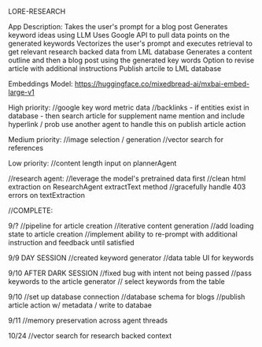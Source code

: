 LORE-RESEARCH

App Description:
Takes the user's prompt for a blog post
Generates keyword ideas using LLM
Uses Google API to pull data points on the generated keywords
Vectorizes the user's prompt and executes retrieval to get relevant research backed data from LML database
Generates a content outline and then a blog post using the generated key words
Option to revise article with additional instructions
Publish artcile to LML database

Embeddings Model: https://huggingface.co/mixedbread-ai/mxbai-embed-large-v1

High priority:
//google key word metric data
//backlinks - if entities exist in database - then search article for supplement name mention and include hyperlink / prob use another agent to handle this on publish article action

Medium priority:
//image selection / generation
//vector search for references

Low priority:
//content length input on plannerAgent

//research agent:
//leverage the model's pretrained data first
//clean html extraction on ResearchAgent extractText method
//gracefully handle 403 errors on textExtraction

//COMPLETE:

9/?
//pipeline for article creation
//iterative content generation
//add loading state to article creation
//implement ability to re-prompt with additional instruction and feedback until satisfied

9/9 DAY SESSION
//created keyword generator
//data table UI for keywords

9/10 AFTER DARK SESSION
//fixed bug with intent not being passed
//pass keywords to the article generator
// select keywords from the table

9/10
//set up database connection
//database schema for blogs
//publish article action w/ metadata / write to databae

9/11
//memory preservation across agent threads

10/24
//vector search for research backed context
